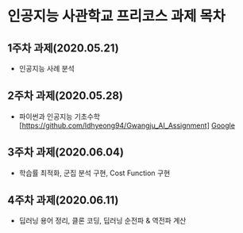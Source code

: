 # 인공지능 사관학교 프리코스 과제 목차

## 1주차 과제(2020.05.21)
+ 인공지능 사례 분석

## 2주차 과제(2020.05.28)
+ 파이썬과 인공지능 기초수학 [https://github.com/ldhyeong94/Gwangju_AI_Assignment]
 [Google](https://google.com, "google link")

## 3주차 과제(2020.06.04)
+ 학습률 최적화, 군집 분석 구현, Cost Function 구현

## 4주차 과제(2020.06.11)
+ 딥러닝 용어 정리, 클론 코딩, 딥러닝 순전파 & 역전파 계산
